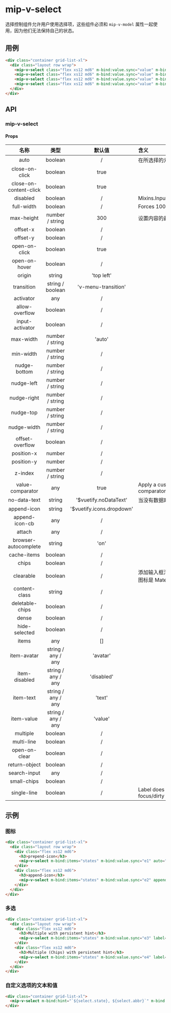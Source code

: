 # mip-v-select

选择控制组件允许用户使用选择项，这些组件必须和 `mip-v-model` 属性一起使用，因为他们无法保持自己的状态。

## 用例

```html
<div class="container grid-list-xl">
  <div class="layout row wrap">
    <mip-v-select class="flex xs12 md6" m-bind:value.sync="value" m-bind:items="items" attach="" chips="" label="Chips" multiple></mip-v-select>
    <mip-v-select class="flex xs12 md6" m-bind:value.sync="value" m-bind:items="items" box="" chips="" label="Chips" multiple></mip-v-select>
    <mip-v-select class="flex xs12 md6" m-bind:value.sync="value" m-bind:items="items" chips="" label="Chips" multiple outline=""></mip-v-select>
    <mip-v-select class="flex xs12 md6" m-bind:value.sync="value" m-bind:items="items" chips="" label="Chips" multiple solo=""></mip-v-select>
  </div>
</div>
```

## API

### mip-v-select

#### Props

名称|类型|默认值|含义
:--:|:--:|:--:|:---
auto|boolean|/|在所选择的元素上居中列表
close-on-click|boolean|true|
close-on-content-click|boolean|true|
disabled|boolean|/|Mixins.Input.props.disabled
full-width|boolean|/|Forces 100% width
max-height|number / string|300|设置内容的最大高度
offset-x|boolean|/|
offset-y|boolean|/|
open-on-click|boolean|true|
open-on-hover|boolean|/|
origin|string|'top left'|
transition|string / boolean|'v-menu-transition'|
activator|any|/|
allow-overflow|boolean|/|
input-activator|boolean|/|
max-width|number / string|'auto'|
min-width|number / string|/|
nudge-bottom|number / string|/|
nudge-left|number / string|/|
nudge-right|number / string|/|
nudge-top|number / string|/|
nudge-width|number / string|/|
offset-overflow|boolean|/|
position-x|number|/|
position-y|number|/|
z-index|number / string|/|
value-comparator|any|true|Apply a custom value comparator function
no-data-text|string|'$vuetify.noDataText'|当没有数据时显示的文本
append-icon|string|'$vuetify.icons.dropdown'|
append-icon-cb|any|/|
attach|any|/|
browser-autocomplete|string|'on'|
cache-items|boolean|/|
chips|boolean|/|
clearable|boolean|/|添加输入框清除功能，默认图标是 Material Icons **clear**
content-class|string|/|
deletable-chips|boolean|/|
dense|boolean|/|
hide-selected|boolean|/|
items|any|[]|
item-avatar|string / any / any|'avatar'|
item-disabled|string / any / any|'disabled'|
item-text|string / any / any|'text'|
item-value|string / any / any|'value'|
multiple|boolean|/|
multi-line|boolean|/|
open-on-clear|boolean|/|
return-object|boolean|/|
search-input|any|/|
small-chips|boolean|/|
single-line|boolean|/|Label does not move on focus/dirty

## 示例

### 图标

```html
<div class="container grid-list-xl">
  <div class="layout row wrap">
    <div class="flex xs12 md6">
      <h3>prepend-icon</h3>
      <mip-v-select m-bind:items="states" m-bind:value.sync="e1" auto="" label="Select" hide-details="" prepend-icon="map" single-line=""></mip-v-select>
    </div>
    <div class="flex xs12 md6">
      <h3>append-icon</h3>
      <mip-v-select m-bind:items="states" m-bind:value.sync="e2" append-outer-icon="map" auto="" hide-details="" label="Select" single-line=""></mip-v-select>
    </div>
  </div>
</div>
```

### 多选

```html
<div class="container grid-list-xl">
  <div class="layout row wrap">
    <div class="flex xs12 md6">
      <h3>Multiple with persistent hint</h3>
      <mip-v-select m-bind:items="states" m-bind:value.sync="e3" label="Select" multiple max-height="400" hint="Pick your favorite states" persistent-hint=""></mip-v-select>
    </div>
    <div class="flex xs12 md6">
      <h3>Multiple (Chips) with persistent hint</h3>
      <mip-v-select m-bind:items="states" m-bind:value.sync="e4" label="Select" multiple chips="" hint="What are the target regions" persistent-hint=""></mip-v-select>
    </div>
  </div>
</div>
```

### 自定义选项的文本和值

```html
<div class="container grid-list-xl">
  <mip-v-select m-bind:hint="`${select.state}, ${select.abbr}`" m-bind:items="items2" m-bind:value.sync="select" item-text="state" item-value="abbr" label="Select" persistent-hint="" return-object="" single-line=""></mip-v-select>
</div>
```
